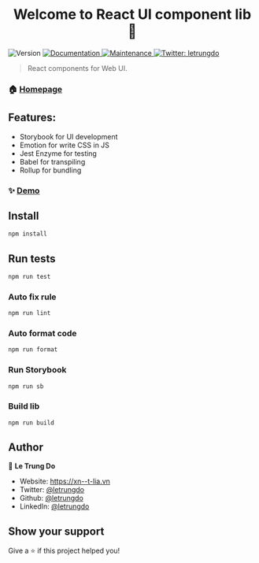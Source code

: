 <h1 align="center">Welcome to React UI component lib 👋</h1>
<p>
  <img alt="Version" src="https://img.shields.io/badge/version-0.1.0-blue.svg?cacheSeconds=2592000" />
  <a href="https://github.com/letrungdo/react-ui-component-lib#readme" target="_blank">
    <img alt="Documentation" src="https://img.shields.io/badge/documentation-yes-brightgreen.svg" />
  </a>
  <a href="https://github.com/letrungdo/react-ui-component-lib/graphs/commit-activity" target="_blank">
    <img alt="Maintenance" src="https://img.shields.io/badge/Maintained%3F-yes-green.svg" />
  </a>
  <a href="https://twitter.com/letrungdo" target="_blank">
    <img alt="Twitter: letrungdo" src="https://img.shields.io/twitter/follow/letrungdo.svg?style=social" />
  </a>
</p>

> React components for Web UI.

### 🏠 [Homepage](https://xn--t-lia.vn/how-to-build-component-library-with-react-typescript-rollup)
## Features:
- Storybook for UI development
- Emotion for write CSS in JS
- Jest Enzyme for testing
- Babel for transpiling
- Rollup for bundling

### ✨ [Demo](https://react-ui-component-lib.netlify.app/)
## Install
```sh
npm install
```
## Run tests
```sh
npm run test
```
### Auto fix rule
 ```sh
npm run lint
 ```
### Auto format code
```sh
npm run format
```
### Run Storybook
```sh
npm run sb
```
### Build lib
```sh
npm run build
```
## Author

👤 **Le Trung Do**

* Website: https://xn--t-lia.vn
* Twitter: [@letrungdo](https://twitter.com/letrungdo)
* Github: [@letrungdo](https://github.com/letrungdo)
* LinkedIn: [@letrungdo](https://linkedin.com/in/letrungdo)

## Show your support

Give a ⭐️ if this project helped you!
